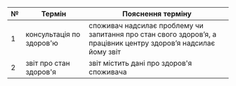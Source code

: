 | № | Термін                                 | Пояснення терміну                                                                                                          	|
|---|-------------------------------|-------------------------------------------------------------------------------------------------------------------------------|
| 1 | консультація по здоров'ю |  споживач надсилає проблему чи запитання про стан свого здоров’я, а працівник центру здоров’я надсилає йому звіт  |
| 2 | звіт про стан здоров'я | звіт містить дані про здоров'я споживача |

